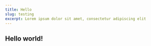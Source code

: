 ```yaml
---
title: Hello
slug: testing
excerpt: Lorem ipsum dolor sit amet, consectetur adipiscing elit
---
```

## Hello world!